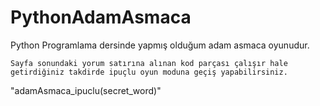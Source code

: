 # PythonAdamAsmaca
Python Programlama dersinde yapmış olduğum adam asmaca oyunudur.
  
	Sayfa sonundaki yorum satırına alınan kod parçası çalışır hale getirdiğiniz takdirde ipuçlu oyun moduna geçiş yapabilirsiniz.
  
  "adamAsmaca_ipuclu(secret_word)"
